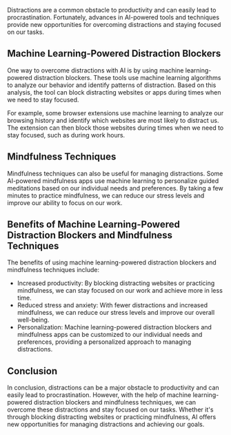 
Distractions are a common obstacle to productivity and can easily lead to procrastination. Fortunately, advances in AI-powered tools and techniques provide new opportunities for overcoming distractions and staying focused on our tasks.

Machine Learning-Powered Distraction Blockers
---------------------------------------------

One way to overcome distractions with AI is by using machine learning-powered distraction blockers. These tools use machine learning algorithms to analyze our behavior and identify patterns of distraction. Based on this analysis, the tool can block distracting websites or apps during times when we need to stay focused.

For example, some browser extensions use machine learning to analyze our browsing history and identify which websites are most likely to distract us. The extension can then block those websites during times when we need to stay focused, such as during work hours.

Mindfulness Techniques
----------------------

Mindfulness techniques can also be useful for managing distractions. Some AI-powered mindfulness apps use machine learning to personalize guided meditations based on our individual needs and preferences. By taking a few minutes to practice mindfulness, we can reduce our stress levels and improve our ability to focus on our work.

Benefits of Machine Learning-Powered Distraction Blockers and Mindfulness Techniques
------------------------------------------------------------------------------------

The benefits of using machine learning-powered distraction blockers and mindfulness techniques include:

* Increased productivity: By blocking distracting websites or practicing mindfulness, we can stay focused on our work and achieve more in less time.
* Reduced stress and anxiety: With fewer distractions and increased mindfulness, we can reduce our stress levels and improve our overall well-being.
* Personalization: Machine learning-powered distraction blockers and mindfulness apps can be customized to our individual needs and preferences, providing a personalized approach to managing distractions.

Conclusion
----------

In conclusion, distractions can be a major obstacle to productivity and can easily lead to procrastination. However, with the help of machine learning-powered distraction blockers and mindfulness techniques, we can overcome these distractions and stay focused on our tasks. Whether it's through blocking distracting websites or practicing mindfulness, AI offers new opportunities for managing distractions and achieving our goals.
